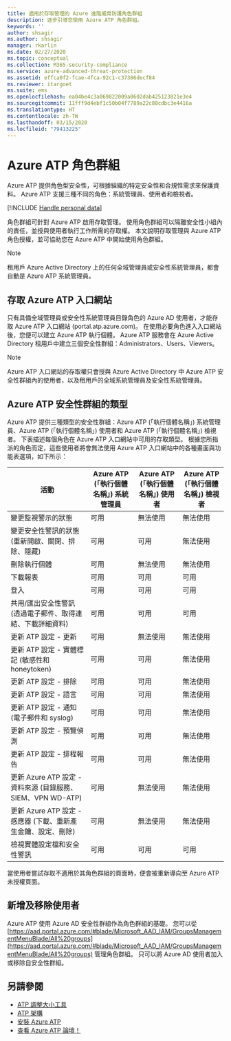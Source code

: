 ```yaml
---
title: 適用於存取管理的 Azure 進階威脅防護角色群組
description: 逐步引導您使用 Azure ATP 角色群組。
keywords: ''
author: shsagir
ms.author: shsagir
manager: rkarlin
ms.date: 02/27/2020
ms.topic: conceptual
ms.collection: M365-security-compliance
ms.service: azure-advanced-threat-protection
ms.assetid: effca0f2-fcae-4fca-92c1-c37306decf84
ms.reviewer: itargoet
ms.suite: ems
ms.openlocfilehash: ea04be4c3a069822009a0602dab425123821e3e4
ms.sourcegitcommit: 11fff9d4ebf1c50b04f7789a22c80cdbc3e4416a
ms.translationtype: HT
ms.contentlocale: zh-TW
ms.lasthandoff: 03/15/2020
ms.locfileid: "79413225"
---
```

# <a name="azure-atp-role-groups"></a>Azure ATP 角色群組

Azure ATP 提供角色型安全性，可根據組織的特定安全性和合規性需求來保護資料。 Azure ATP 支援三種不同的角色：系統管理員、使用者和檢視者。

[!INCLUDE [Handle personal data](../includes/gdpr-intro-sentence.md)]

角色群組可針對 Azure ATP 啟用存取管理。 使用角色群組可以隔離安全性小組內的責任，並授與使用者執行工作所需的存取權。 本文說明存取管理與 Azure ATP 角色授權，並可協助您在 Azure ATP 中開始使用角色群組。

> [!NOTE]
> 租用戶 Azure Active Directory 上的任何全域管理員或安全性系統管理員，都會自動是 Azure ATP 系統管理員。

## <a name="accessing-the-azure-atp-portal"></a>存取 Azure ATP 入口網站

只有具備全域管理員或安全性系統管理員目錄角色的 Azure AD 使用者，才能存取 Azure ATP 入口網站 (portal.atp.azure.com)。 在使用必要角色進入入口網站後，您便可以建立 Azure ATP 執行個體。 Azure ATP 服務會在 Azure Active Directory 租用戶中建立三個安全性群組：Administrators、Users、Viewers。

> [!NOTE]
> Azure ATP 入口網站的存取權只會授與 Azure Active Directory 中 Azure ATP 安全性群組內的使用者，以及租用戶的全域系統管理員及安全性系統管理員。

## <a name="types-of-azure-atp-security-groups"></a>Azure ATP 安全性群組的類型

Azure ATP 提供三種類型的安全性群組：Azure ATP (「執行個體名稱」)  系統管理員、Azure ATP (「執行個體名稱」)  使用者和 Azure ATP (「執行個體名稱」)  檢視者。 下表描述每個角色在 Azure ATP 入口網站中可用的存取類型。 根據您所指派的角色而定，這些使用者將會無法使用 Azure ATP 入口網站中的各種畫面與功能表選項，如下所示：

|活動 |Azure ATP (「執行個體名稱」)  系統管理員|Azure ATP (「執行個體名稱」)  使用者|Azure ATP (「執行個體名稱」)  檢視者|
|----|----|----|----|
|變更監視警示的狀態|可用|無法使用|無法使用|
|變更安全性警訊的狀態 (重新開啟、關閉、排除、隱藏)|可用|可用|無法使用|
|刪除執行個體|可用|無法使用|無法使用|
|下載報表|可用|可用|可用|
|登入|可用|可用|可用|
|共用/匯出安全性警訊 (透過電子郵件、取得連結、下載詳細資料)|可用|可用|可用|
|更新 ATP 設定 - 更新|可用|無法使用|無法使用|
|更新 ATP 設定 - 實體標記 (敏感性和 honeytoken)|可用|可用|無法使用|
|更新 ATP 設定 - 排除|可用|可用|無法使用|
|更新 ATP 設定 - 語言|可用|可用|無法使用|
|更新 ATP 設定 - 通知 (電子郵件和 syslog)|可用|可用|無法使用|
|更新 ATP 設定 - 預覽偵測|可用|可用|無法使用|
|更新 ATP 設定 - 排程報告|可用|可用|無法使用|
|更新 Azure ATP 設定 - 資料來源 (目錄服務、SIEM、VPN WD-ATP)|可用|無法使用|無法使用|
|更新 Azure ATP 設定 - 感應器 (下載、重新產生金鑰、設定、刪除)|可用|無法使用|無法使用|
|檢視實體設定檔和安全性警訊|可用|可用|可用|

當使用者嘗試存取不適用於其角色群組的頁面時，便會被重新導向至 Azure ATP 未授權頁面。

## <a name="add-and-remove-users"></a>新增及移除使用者

Azure ATP 使用 Azure AD 安全性群組作為角色群組的基礎。 您可以從 [https://aad.portal.azure.com/#blade/Microsoft_AAD_IAM/GroupsManagementMenuBlade/All%20groups](https://aad.portal.azure.com/#blade/Microsoft_AAD_IAM/GroupsManagementMenuBlade/All%20groups) 管理角色群組。 只可以將 Azure AD 使用者加入或移除自安全性群組。

## <a name="see-also"></a>另請參閱

- [ATP 調整大小工具](https://aka.ms/aatpsizingtool)
- [ATP 架構](atp-architecture.md)
- [安裝 Azure ATP](install-atp-step1.md)
- [查看 Azure ATP 論壇！](https://aka.ms/azureatpcommunity)
